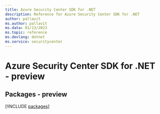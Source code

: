 ```yaml
---
title: Azure Security Center SDK for .NET
description: Reference for Azure Security Center SDK for .NET
author: pallavit
ms.author: pallavit
ms.data: 01/13/2023
ms.topic: reference
ms.devlang: dotnet
ms.service: securitycenter
---
```

# Azure Security Center SDK for .NET - preview
## Packages - preview
[!INCLUDE [packages](security-center-index.md)]